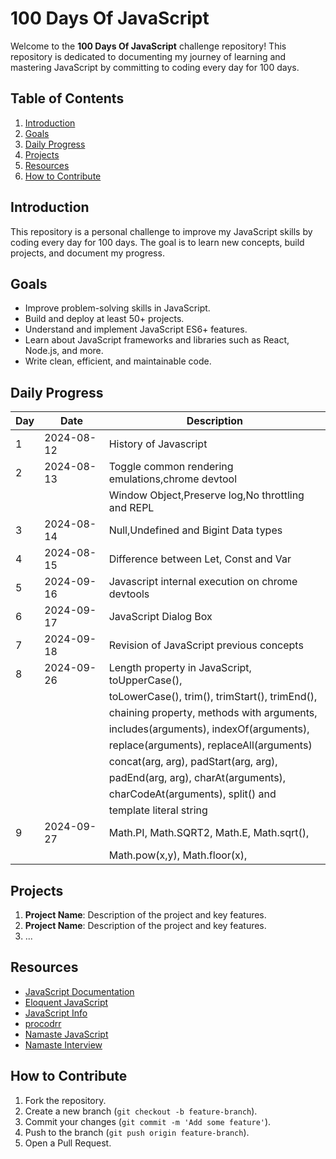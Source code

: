 # 100 Days Of JavaScript

Welcome to the **100 Days Of JavaScript** challenge repository! This repository is dedicated to documenting my journey of learning and mastering JavaScript by committing to coding every day for 100 days.

## Table of Contents

1. [Introduction](#introduction)
2. [Goals](#goals)
3. [Daily Progress](#daily-progress)
4. [Projects](#projects)
5. [Resources](#resources)
6. [How to Contribute](#how-to-contribute)

## Introduction

This repository is a personal challenge to improve my JavaScript skills by coding every day for 100 days. The goal is to learn new concepts, build projects, and document my progress.

## Goals

- Improve problem-solving skills in JavaScript.
- Build and deploy at least 50+ projects.
- Understand and implement JavaScript ES6+ features.
- Learn about JavaScript frameworks and libraries such as React, Node.js, and more.
- Write clean, efficient, and maintainable code.

## Daily Progress

| Day | Date       | Description                                      |
|-----|------------|--------------------------------------------------|
| 1   | 2024-08-12 | History of Javascript                            |
| 2   | 2024-08-13 | Toggle common rendering emulations,chrome devtool|
|     |            | Window Object,Preserve log,No throttling and REPL|
| 3   | 2024-08-14 | Null,Undefined and Bigint Data types             |
| 4   | 2024-08-15 | Difference between Let, Const and Var            |
| 5   | 2024-09-16 | Javascript internal execution on chrome devtools |
| 6   | 2024-09-17 | JavaScript Dialog Box                            |
| 7   | 2024-09-18 | Revision of JavaScript previous concepts         |
| 8   | 2024-09-26 | Length property in JavaScript, toUpperCase(),    |
|     |            | toLowerCase(), trim(), trimStart(), trimEnd(),   |
|     |            | chaining property, methods with arguments,       |
|     |            | includes(arguments), indexOf(arguments),         |
|     |            | replace(arguments), replaceAll(arguments)        |
|     |            | concat(arg, arg), padStart(arg, arg),            |
|     |            | padEnd(arg, arg), charAt(arguments),             |
|     |            | charCodeAt(arguments), split() and               |
|     |            | template literal string                          |
| 9   | 2024-09-27 | Math.PI, Math.SQRT2, Math.E, Math.sqrt(),        |
|     |            | Math.pow(x,y), Math.floor(x),
## Projects

1. **Project Name**: Description of the project and key features.
2. **Project Name**: Description of the project and key features.
3. ...

## Resources

- [JavaScript Documentation](https://developer.mozilla.org/en-US/docs/Web/JavaScript)
- [Eloquent JavaScript](https://eloquentjavascript.net/)
- [JavaScript Info](https://javascript.info/)
- [procodrr](https://app.procodrr.com/web/activity) 
- [Namaste JavaScript](https://namastedev.com/learn/namaste-javascript)
- [Namaste Interview](https://namastedev.com/learn/namaste-interview)

## How to Contribute

1. Fork the repository.
2. Create a new branch (`git checkout -b feature-branch`).
3. Commit your changes (`git commit -m 'Add some feature'`).
4. Push to the branch (`git push origin feature-branch`).
5. Open a Pull Request.

